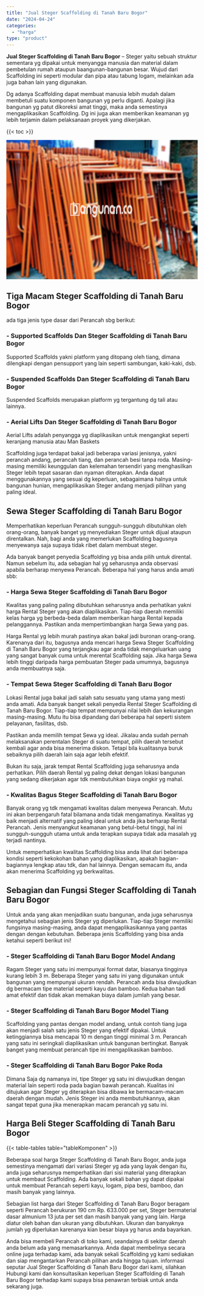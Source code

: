 ```yaml
---
title: "Jual Steger Scaffolding di Tanah Baru Bogor"
date: "2024-04-24"
categories: 
  - "harga"
type: "product"
---
```


**Jual Steger Scaffolding di Tanah Baru Bogor** – Steger yaitu sebuah struktur sementara yg dipakai untuk menyangga manusia dan material dalam pembetulan rumah ataupun baangunan-bangunan besar. Wujud dari Scaffolding ini seperti modular dan pipa atau tabung logam, melainkan ada juga bahan lain yang digunakan.

Dg adanya Scaffolding dapat membuat manusia lebih mudah dalam membetuli suatu komponen bangunan yg perlu diganti. Apalagi jika bangunan yg patut dikoreksi amat tinggi, maka anda semestinya mengaplikasikan Scaffolding. Dg ini juga akan memberikan keamanan yg lebih terjamin dalam pelaksanaan proyek yang dikerjakan.

{{< toc >}}

![Jual Steger Scaffolding di Tanah Baru Bogor](/images/sewa-scaffolding-steger-06.png)

## Tiga Macam Steger Scaffolding di Tanah Baru Bogor

ada tiga jenis type dasar dari Perancah sbg berikut:

### \- Supported Scaffolds Dan Steger Scaffolding di Tanah Baru Bogor

Supported Scaffolds yakni platform yang ditopang oleh tiang, dimana dilengkapi dengan pensupport yang lain seperti sambungan, kaki-kaki, dsb.

### \- Suspended Scaffolds Dan Steger Scaffolding di Tanah Baru Bogor

Suspended Scaffolds merupakan platform yg tergantung dg tali atau lainnya.

### \- Aerial Lifts Dan Steger Scaffolding di Tanah Baru Bogor

Aerial Lifts adalah penyangga yg diaplikasikan untuk mengangkat seperti keranjang manusia atau Man Baskets

Scaffolding juga terdapat bakal jadi beberapa variasi jenisnya, yakni perancah andang, perancah tiang, dan perancah besi tanpa roda. Masing-masing memiliki keunggulan dan kelemahan tersendiri yang menghasilkan Steger lebih tepat sasaran dan nyaman diterapkan. Anda dapat menggunakannya yang sesuai dg keperluan, sebagaimana halnya untuk bangunan hunian, mengaplikasikan Steger andang menjadi pilihan yang paling ideal.

## Sewa Steger Scaffolding di Tanah Baru Bogor

Memperhatikan keperluan Perancah sungguh-sungguh dibutuhkan oleh orang-orang, banyak banget yg menyediakan Steger untuk dijual ataupun direntalkan. Nah, bagi anda yang memerlukan Scaffolding bagusnya menyewanya saja supaya tidak ribet dalam membuat steger.

Ada banyak banget penyedia Scaffolding yg bisa anda pilih untuk dirental. Namun sebelum itu, ada sebagian hal yg seharusnya anda observasi apabila berharap menyewa Perancah. Beberapa hal yang harus anda amati sbb:

### \- Harga Sewa Steger Scaffolding di Tanah Baru Bogor

Kwalitas yang paling paling dibutuhkan seharusnya anda perhatikan yakni harga Rental Steger yang akan diaplikasikan. Tiap-tiap daerah memiliki kelas harga yg berbeda-beda dalam memberikan harga Rental kepada pelanggannya. Pastikan anda mempertimbangkan harga Sewa yang pas.

Harga Rental yg lebih murah pastinya akan bakal jadi buronan orang-orang. Karenanya dari itu, bagusnya anda mencari harga Sewa Steger Scaffolding di Tanah Baru Bogor yang terjangkau agar anda tidak mengeluarkan uang yang sangat banyak cuma untuk merental Scaffolding saja. Jika harga Sewa lebih tinggi daripada harga pembuatan Steger pada umumnya, bagusnya anda membuatnya saja.

### \- Tempat Sewa Steger Scaffolding di Tanah Baru Bogor

Lokasi Rental juga bakal jadi salah satu sesuatu yang utama yang mesti anda amati. Ada banyak banget sekali penyedia Rental Steger Scaffolding di Tanah Baru Bogor. Tiap-tiap tempat mempunyai nilai lebih dan kekurangan masing-masing. Mutu itu bisa dipandang dari beberapa hal seperti sistem pelayanan, fasilitas, dsb.

Pastikan anda memilih tempat Sewa yg ideal. Jikalau anda sudah pernah melaksanakan perentalan Steger di suatu tempat, pilih daerah tersebut kembali agar anda bisa menerima diskon. Tetapi bila kualitasnya buruk sebaiknya pilih daerah lain saja agar lebih efektif.

Bukan itu saja, jarak tempat Rental Scaffolding juga seharusnya anda perhatikan. Pilih daerah Rental yg paling dekat dengan lokasi bangunan yang sedang dikerjakan agar tdk membutuhkan biaya ongkir yg mahal.

### \- Kwalitas Bagus Steger Scaffolding di Tanah Baru Bogor

Banyak orang yg tdk mengamati kwalitas dalam menyewa Perancah. Mutu ini akan berpengaruh fatal bilamana anda tidak mengamatinya. Kwalitas yg baik menjadi alternatif yang paling ideal untuk anda jika berharap Rental Perancah. Jenis menyangkut keamanan yang betul-betul tinggi, hal ini sungguh-sungguh utama untuk anda terapkan supaya tidak ada masalah yg terjadi nantinya.

Untuk memperhatikan kwalitas Scaffolding bisa anda lihat dari beberapa kondisi seperti kekokohan bahan yang diaplikasikan, apakah bagian-bagiannya lengkap atau tdk, dan hal lainnya. Dengan semacam itu, anda akan menerima Scaffolding yg berkwalitas.

## Sebagian dan Fungsi Steger Scaffolding di Tanah Baru Bogor

Untuk anda yang akan menjadikan suatu bangunan, anda juga seharusnya mengetahui sebagian jenis Steger yg diperlukan. Tiap-tiap Steger memiliki fungsinya masing-masing, anda dapat mengaplikasikannya yang pantas dengan dengan kebutuhan. Beberapa jenis Scaffolding yang bisa anda ketahui seperti berikut ini!

### \- Steger Scaffolding di Tanah Baru Bogor Model Andang

Ragam Steger yang satu ini mempunyai format datar, biasanya tingginya kurang lebih 3 m. Beberapa Steger yang satu ini yang digunakan untuk bangunan yang mempunyai ukuran rendah. Perancah anda bisa diwujudkan dg bermacam tipe material seperti kayu dan bamboo. Kedua bahan tadi amat efektif dan tidak akan memakan biaya dalam jumlah yang besar.

### \- Steger Scaffolding di Tanah Baru Bogor Model Tiang

Scaffolding yang pantas dengan model andang, untuk contoh tiang juga akan menjadi salah satu jenis Steger yang efektif dipakai. Untuk ketinggiannya bisa mencapai 10 m dengan tinggi minimal 3 m. Perancah yang satu ini seringkali diaplikasikan untuk bangunan bertingkat. Banyak banget yang membuat perancah tipe ini mengaplikasikan bamboo.

### \- Steger Scaffolding di Tanah Baru Bogor Pake Roda

Dimana Saja dg namanya ini, tipe Steger yg satu ini diwujudkan dengan material lain seperti roda pada bagian bawah perancah. Kualitas ini ditujukan agar Steger yg diterapkan bisa dibawa ke bermacam-macam daerah dengan mudah. Jenis Steger ini anda membutuhkannya, akan sangat tepat guna jika menerapkan macam perancah yg satu ini.

## Harga Beli Steger Scaffolding di Tanah Baru Bogor

{{< table-tables table="tableKomponen" >}}

Beberapa soal harga Steger Scaffolding di Tanah Baru Bogor, anda juga semestinya mengamati dari variasi Steger yg ada yang layak dengan itu, anda juga seharusnya memperhatikan dari sisi material yang diterapkan untuk membaut Scaffolding. Ada banyak sekali bahan yg dapat dipakai untuk membuat Perancah seperti kayu, logam, pipa besi, bamboo, dan masih banyak yang lainnya.

Sebagian list harga dari Steger Scaffolding di Tanah Baru Bogor beragam seperti Perancah berukuran 190 cm Rp. 633.000 per set, Steger bermaterial dasar almunium 13 juta per set dan masih banyak yang yang lain. Harga diatur oleh bahan dan ukuran yang dibutuhkan. Ukuran dan banyaknya jumlah yg diperlukan karenanya kian besar biaya yg harus anda bayarkan.

Anda bisa membeli Perancah di toko kami, seandainya di sekitar daerah anda belum ada yang memasarkannya. Anda dapat membelinya secara online juga terhadap kami, ada banyak sekali Scaffolding yg kami sediakan dan siap mengantarkan Perancah pilihan anda hingga tujuan. informasi seputar Jual Steger Scaffolding di Tanah Baru Bogor dari kami, silahkan Hubungi kami dan konsultasikan keperluan Steger Scaffolding di Tanah Baru Bogor terhadap kami supaya bisa penawran terbiak untuk anda sekarang juga.
